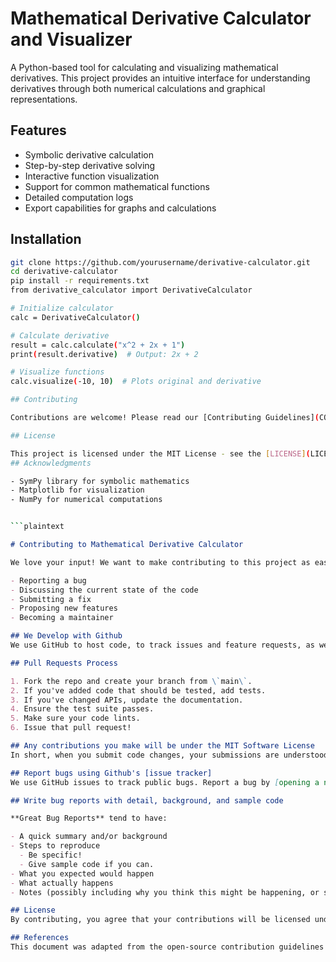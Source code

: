# Mathematical Derivative Calculator and Visualizer

A Python-based tool for calculating and visualizing mathematical derivatives. This project provides an intuitive interface for understanding derivatives through both numerical calculations and graphical representations.

## Features

- Symbolic derivative calculation
- Step-by-step derivative solving
- Interactive function visualization
- Support for common mathematical functions
- Detailed computation logs
- Export capabilities for graphs and calculations

## Installation

```bash
git clone https://github.com/yourusername/derivative-calculator.git
cd derivative-calculator
pip install -r requirements.txt
from derivative_calculator import DerivativeCalculator

# Initialize calculator
calc = DerivativeCalculator()

# Calculate derivative
result = calc.calculate("x^2 + 2x + 1")
print(result.derivative)  # Output: 2x + 2

# Visualize functions
calc.visualize(-10, 10)  # Plots original and derivative

## Contributing

Contributions are welcome! Please read our [Contributing Guidelines](CONTRIBUTING.md) for details on how to submit pull requests.

## License

This project is licensed under the MIT License - see the [LICENSE](LICENSE) file for details.
## Acknowledgments

- SymPy library for symbolic mathematics
- Matplotlib for visualization
- NumPy for numerical computations


```plaintext

```

```markdown project="Derivative Calculator" file="CONTRIBUTING.md" type="markdown"
# Contributing to Mathematical Derivative Calculator

We love your input! We want to make contributing to this project as easy and transparent as possible, whether it's:

- Reporting a bug
- Discussing the current state of the code
- Submitting a fix
- Proposing new features
- Becoming a maintainer

## We Develop with Github
We use GitHub to host code, to track issues and feature requests, as well as accept pull requests.

## Pull Requests Process

1. Fork the repo and create your branch from \`main\`.
2. If you've added code that should be tested, add tests.
3. If you've changed APIs, update the documentation.
4. Ensure the test suite passes.
5. Make sure your code lints.
6. Issue that pull request!

## Any contributions you make will be under the MIT Software License
In short, when you submit code changes, your submissions are understood to be under the same [MIT License](http://choosealicense.com/licenses/mit/) that covers the project.

## Report bugs using Github's [issue tracker]
We use GitHub issues to track public bugs. Report a bug by [opening a new issue]().

## Write bug reports with detail, background, and sample code

**Great Bug Reports** tend to have:

- A quick summary and/or background
- Steps to reproduce
  - Be specific!
  - Give sample code if you can.
- What you expected would happen
- What actually happens
- Notes (possibly including why you think this might be happening, or stuff you tried that didn't work)

## License
By contributing, you agree that your contributions will be licensed under its MIT License.

## References
This document was adapted from the open-source contribution guidelines for [Facebook's Draft](https://github.com/facebook/draft-js/blob/a9316a723f9e918afde44dea68b5f9f39b7d9b00/CONTRIBUTING.md).
